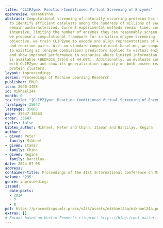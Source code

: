 ```yaml
---
title: 'CLIPZyme: Reaction-Conditioned Virtual Screening of Enzymes'
openreview: 0mYAK6Yhhm
abstract: Computational screening of naturally occurring proteins has the potential
  to identify efficient catalysts among the hundreds of millions of sequences that
  remain uncharacterized. Current experimental methods remain time, cost and labor
  intensive, limiting the number of enzymes they can reasonably screen. In this work,
  we propose a computational framework for in-silico enzyme screening. Through a contrastive
  objective, we train CLIPZyme to encode and align representations of enzyme structures
  and reaction pairs. With no standard computational baseline, we compare CLIPZyme
  to existing EC (enzyme commission) predictors applied to virtual enzyme screening
  and show improved performance in scenarios where limited information on the reaction
  is available (BEDROC$_{85}$ of 44.69%). Additionally, we evaluate combining EC predictors
  with CLIPZyme and show its generalization capacity on both unseen reactions and
  protein clusters.
layout: inproceedings
series: Proceedings of Machine Learning Research
publisher: PMLR
issn: 2640-3498
id: mikhael24a
month: 0
tex_title: "{CLIPZ}yme: Reaction-Conditioned Virtual Screening of Enzymes"
firstpage: 35647
lastpage: 35663
page: 35647-35663
order: 35647
cycles: false
bibtex_author: Mikhael, Peter and Chinn, Itamar and Barzilay, Regina
author:
- given: Peter
  family: Mikhael
- given: Itamar
  family: Chinn
- given: Regina
  family: Barzilay
date: 2024-07-08
address:
container-title: Proceedings of the 41st International Conference on Machine Learning
volume: '235'
genre: inproceedings
issued:
  date-parts:
  - 2024
  - 7
  - 8
pdf: https://proceedings.mlr.press/v235/assets/mikhael24a/mikhael24a.pdf
extras: []
# Format based on Martin Fenner's citeproc: https://blog.front-matter.io/posts/citeproc-yaml-for-bibliographies/
---
```

